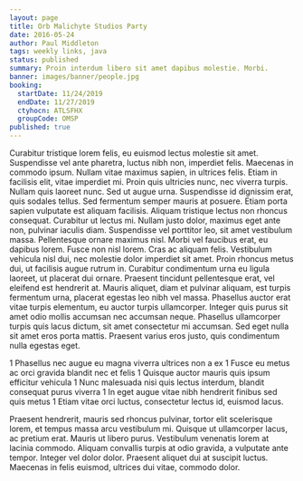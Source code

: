 ```yaml
---
layout: page
title: Orb Malichyte Studios Party
date: 2016-05-24
author: Paul Middleton
tags: weekly links, java
status: published
summary: Proin interdum libero sit amet dapibus molestie. Morbi.
banner: images/banner/people.jpg
booking:
  startDate: 11/24/2019
  endDate: 11/27/2019
  ctyhocn: ATLSFHX
  groupCode: OMSP
published: true
---
```

Curabitur tristique lorem felis, eu euismod lectus molestie sit amet. Suspendisse vel ante pharetra, luctus nibh non, imperdiet felis. Maecenas in commodo ipsum. Nullam vitae maximus sapien, in ultrices felis. Etiam in facilisis elit, vitae imperdiet mi. Proin quis ultricies nunc, nec viverra turpis. Nullam quis laoreet nunc. Sed ut augue urna. Suspendisse id dignissim erat, quis sodales tellus. Sed fermentum semper mauris at posuere. Etiam porta sapien vulputate est aliquam facilisis. Aliquam tristique lectus non rhoncus consequat. Curabitur ut lectus mi. Nullam justo dolor, maximus eget ante non, pulvinar iaculis diam. Suspendisse vel porttitor leo, sit amet vestibulum massa. Pellentesque ornare maximus nisl.
Morbi vel faucibus erat, eu dapibus lorem. Fusce non nisl lorem. Cras ac aliquam felis. Vestibulum vehicula nisl dui, nec molestie dolor imperdiet sit amet. Proin rhoncus metus dui, ut facilisis augue rutrum in. Curabitur condimentum urna eu ligula laoreet, ut placerat dui ornare. Praesent tincidunt pellentesque erat, vel eleifend est hendrerit at. Mauris aliquet, diam et pulvinar aliquam, est turpis fermentum urna, placerat egestas leo nibh vel massa. Phasellus auctor erat vitae turpis elementum, eu auctor turpis ullamcorper. Integer quis purus sit amet odio mollis accumsan nec accumsan neque. Phasellus ullamcorper turpis quis lacus dictum, sit amet consectetur mi accumsan. Sed eget nulla sit amet eros porta mattis. Praesent varius eros justo, quis condimentum nulla egestas eget.

1 Phasellus nec augue eu magna viverra ultrices non a ex
1 Fusce eu metus ac orci gravida blandit nec et felis
1 Quisque auctor mauris quis ipsum efficitur vehicula
1 Nunc malesuada nisi quis lectus interdum, blandit consequat purus viverra
1 In eget augue vitae nibh hendrerit finibus sed quis metus
1 Etiam vitae orci luctus, consectetur lectus id, euismod lacus.

Praesent hendrerit, mauris sed rhoncus pulvinar, tortor elit scelerisque lorem, et tempus massa arcu vestibulum mi. Quisque ut ullamcorper lacus, ac pretium erat. Mauris ut libero purus. Vestibulum venenatis lorem at lacinia commodo. Aliquam convallis turpis at odio gravida, a vulputate ante tempor. Integer vel dolor dolor. Praesent aliquet dui at suscipit luctus. Maecenas in felis euismod, ultrices dui vitae, commodo dolor.
